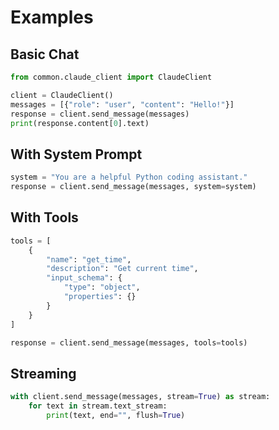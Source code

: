 # Examples

## Basic Chat

```python
from common.claude_client import ClaudeClient

client = ClaudeClient()
messages = [{"role": "user", "content": "Hello!"}]
response = client.send_message(messages)
print(response.content[0].text)
```

## With System Prompt

```python
system = "You are a helpful Python coding assistant."
response = client.send_message(messages, system=system)
```

## With Tools

```python
tools = [
    {
        "name": "get_time",
        "description": "Get current time",
        "input_schema": {
            "type": "object",
            "properties": {}
        }
    }
]

response = client.send_message(messages, tools=tools)
```

## Streaming

```python
with client.send_message(messages, stream=True) as stream:
    for text in stream.text_stream:
        print(text, end="", flush=True)
```
